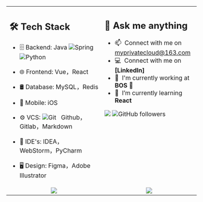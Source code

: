 <table width="100%">
<tr>
<td valign="top" width="50%">

## 🛠 Tech Stack
- 🗄  Backend:  Java 
![Spring](https://img.shields.io/badge/-Spring%20Framework-black?logo=spring&style=social)&nbsp;&nbsp; 
![Python](https://img.shields.io/badge/-Python-black?logo=Python&style=social)&nbsp;&nbsp;

- 🌐  Frontend:  Vue，React
- 🛢  Database:  MySQL，Redis
- 📱  Mobile:  iOS
- ⚙️  VCS:   ![Git](https://img.shields.io/badge/-Git-black?logo=git&style=social)&nbsp;&nbsp;
Github，Gitlab，Markdown
- 🔧  IDE's:  IDEA，WebStorm，PyCharm
- 🖥  Design:  Figma，Adobe Illustrator

</td>
<td valign="top" width="50%">

## 💬 Ask me anything

- :mailbox: &nbsp;Connect with me on myprivatecloud@163.com
- :computer: &nbsp;Connect with me on **[LinkedIn]**
- :office: &nbsp;I'm currently working at **BOS 🏦**
- :seedling: &nbsp;I’m currently learning **React**

<img
  src="https://komarev.com/ghpvc/?username=uiCloud&label=Profile+Viewers&color=green" 
/>
<img 
  alt="GitHub followers" 
  src="https://img.shields.io/github/followers/uiCloud?color=green&logo=github"
/>

</td>
</tr>
<tr>
<td valign="middle" align="center" width="50%">

<img src="https://github-readme-stats.vercel.app/api/top-langs/?username=uiCloud&layout=compact" />

</td>
<td valign="middle" align="center" width="50%">

<img src="https://github-readme-stats.vercel.app/api?username=uiCloud&show_icons=true&theme=tokyonight&count_private=true" />

</td>
</tr>

</table>


